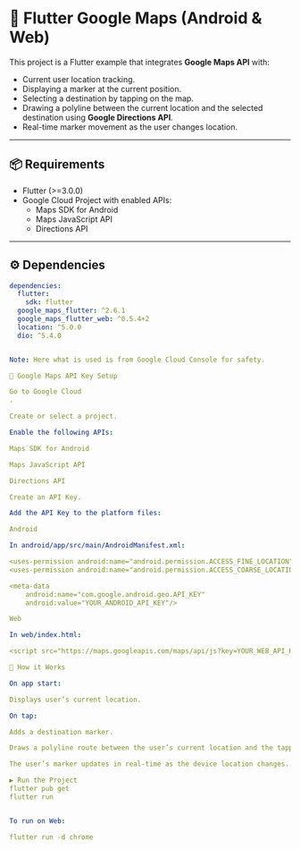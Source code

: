 # 🚀 Flutter Google Maps (Android & Web)

This project is a Flutter example that integrates **Google Maps API** with:
- Current user location tracking.
- Displaying a marker at the current position.
- Selecting a destination by tapping on the map.
- Drawing a polyline between the current location and the selected destination using **Google Directions API**.
- Real-time marker movement as the user changes location.

---

## 📦 Requirements

- Flutter (>=3.0.0)
- Google Cloud Project with enabled APIs:
  - Maps SDK for Android
  - Maps JavaScript API
  - Directions API

---

## ⚙️ Dependencies

```yaml
dependencies:
  flutter:
    sdk: flutter
  google_maps_flutter: ^2.6.1
  google_maps_flutter_web: ^0.5.4+2
  location: ^5.0.0
  dio: ^5.4.0


Note: Here what is used is from Google Cloud Console for safety.

🔑 Google Maps API Key Setup

Go to Google Cloud 
.

Create or select a project.

Enable the following APIs:

Maps SDK for Android

Maps JavaScript API

Directions API

Create an API Key.

Add the API Key to the platform files:

Android

In android/app/src/main/AndroidManifest.xml:

<uses-permission android:name="android.permission.ACCESS_FINE_LOCATION" />
<uses-permission android:name="android.permission.ACCESS_COARSE_LOCATION" />

<meta-data
    android:name="com.google.android.geo.API_KEY"
    android:value="YOUR_ANDROID_API_KEY"/>

Web

In web/index.html:

<script src="https://maps.googleapis.com/maps/api/js?key=YOUR_WEB_API_KEY&libraries=places"></script>

🧩 How it Works

On app start:

Displays user’s current location.

On tap:

Adds a destination marker.

Draws a polyline route between the user’s current location and the tapped destination.

The user’s marker updates in real-time as the device location changes.

▶️ Run the Project
flutter pub get
flutter run


To run on Web:

flutter run -d chrome